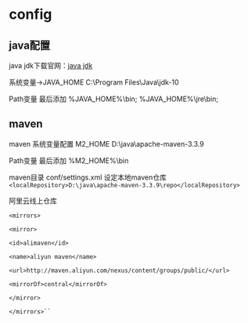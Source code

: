 # config


## java配置

java jdk下载官网：[java jdk](http://www.oracle.com/technetwork/java/javase/downloads/index.html)

系统变量->JAVA_HOME C:\Program Files\Java\jdk-10

Path变量 最后添加 %JAVA_HOME%\bin;   %JAVA_HOME%\jre\bin;

## maven

maven 系统变量配置 M2_HOME D:\java\apache-maven-3.3.9

Path变量 最后添加 %M2_HOME%\bin

maven目录 conf/settings.xml 设定本地maven仓库
``<localRepository>D:\java\apache-maven-3.3.9\repo</localRepository>``

阿里云线上仓库

    <mirrors>

    <mirror>

    <id>alimaven</id>

    <name>aliyun maven</name>

    <url>http://maven.aliyun.com/nexus/content/groups/public/</url>

    <mirrorOf>central</mirrorOf>

    </mirror>

    </mirrors>``

